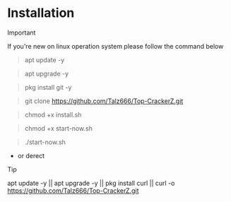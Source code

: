 # Installation
> [!IMPORTANT]
> If you're new on linux operation system please follow the command below

> apt update -y

> apt upgrade -y

> pkg install git -y

> git clone https://github.com/Talz666/Top-CrackerZ.git

> chmod +x install.sh

> chmod +x start-now.sh

> ./start-now.sh

- or derect

> [!TIP]
> apt update -y || apt upgrade -y || pkg install curl || curl -o https://github.com/Talz666/Top-CrackerZ.git
